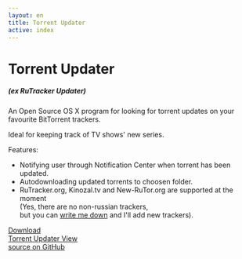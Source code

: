```yaml
---
layout: en
title: Torrent Updater
active: index
---
```


<div class="inner cover">
    <h1 class="cover-heading">Torrent Updater</h1>
    <h5><span class="label label-default">(ex RuTracker Updater)</span></h5>
    <p class="lead small-margin">An Open Source OS X program for looking for torrent updates on your favourite BitTorrent trackers.</p>
    <p class="lead">Ideal for keeping track of TV shows' new series.</p>
    <p class="lead small-margin">Features:</p>
    <ul class="lead">
      <li><i class="fa fa-arrow-circle-o-right"></i>Notifying user through Notification Center when torrent has been updated.</li>
      <li><i class="fa fa-arrow-circle-o-right"></i>Autodownloading updated torrents to choosen folder.</li>
      <li><i class="fa fa-arrow-circle-o-right"></i>RuTracker.org, Kinozal.tv and New-RuTor.org are supported at the moment <br>
      (Yes, there are no non-russian trackers, <br> but you can <a href="/en/contact.html">write me down</a> and I'll add new trackers).</li>
    </ul>
    <a class="btn btn-lg btn-success" href="/download/Torrent Updater v2.1.4.dmg">
      <i class="fa fa-download fa-2x pull-left"></i> Download <br> Torrent Updater
    </a>
    <a class="btn btn-lg btn-warning" href="https://github.com/goooseman/Torrent-Updater">
      <i class="fa fa-github fa-2x pull-left"></i> View <br> source on GitHub
    </a>
</div>

